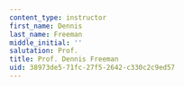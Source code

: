 ```yaml
---
content_type: instructor
first_name: Dennis
last_name: Freeman
middle_initial: ''
salutation: Prof.
title: Prof. Dennis Freeman
uid: 38973de5-71fc-27f5-2642-c330c2c9ed57
---
```

